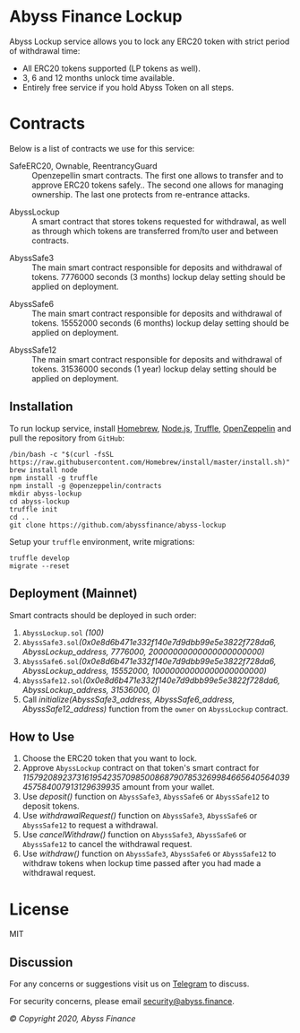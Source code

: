 Abyss Finance Lockup
=========

Abyss Lockup service allows you to lock any ERC20 token with strict period of withdrawal time:

  - All ERC20 tokens supported (LP tokens as well).
  - 3, 6 and 12 months unlock time available.
  - Entirely free service if you hold Abyss Token on all steps.

Contracts
=========

Below is a list of contracts we use for this service:

<dl>
  <dt>SafeERC20, Ownable, ReentrancyGuard</dt>
  <dd>Openzepellin smart contracts. The first one allows to transfer and to approve ERC20 tokens safely.. The second one allows for managing ownership. The last one protects from re-entrance attacks.</dd>
</dl>

<dl>
  <dt>AbyssLockup</dt>
  <dd>A smart contract that stores tokens requested for withdrawal, as well as through which tokens are transferred from/to user and between contracts.</dd>
</dl>

<dl>
  <dt>AbyssSafe3</dt>
  <dd>The main smart contract responsible for deposits and withdrawal of tokens. 7776000 seconds (3 months) lockup delay setting should be applied on deployment.</dd>
</dl>

<dl>
  <dt>AbyssSafe6</dt>
  <dd>The main smart contract responsible for deposits and withdrawal of tokens. 15552000 seconds (6 months) lockup delay setting should be applied on deployment.</dd>
</dl>

<dl>
  <dt>AbyssSafe12</dt>
  <dd>The main smart contract responsible for deposits and withdrawal of tokens. 31536000 seconds (1 year) lockup delay setting should be applied on deployment.</dd>
</dl>

Installation
------------

To run lockup service, install [Homebrew](https://brew.sh), [Node.js](https://nodejs.org), [Truffle](https://www.trufflesuite.com), [OpenZeppelin](https://openzeppelin.com) and pull the repository from `GitHub`:

    /bin/bash -c "$(curl -fsSL https://raw.githubusercontent.com/Homebrew/install/master/install.sh)"
    brew install node
    npm install -g truffle
    npm install -g @openzeppelin/contracts
    mkdir abyss-lockup
    cd abyss-lockup
    truffle init
    cd ..
    git clone https://github.com/abyssfinance/abyss-lockup

Setup your `truffle` environment, write migrations:

    truffle develop
    migrate --reset

Deployment (Mainnet)
------------

Smart contracts should be deployed in such order:

1. `AbyssLockup.sol` _(100)_
2. `AbyssSafe3.sol`_(0x0e8d6b471e332f140e7d9dbb99e5e3822f728da6, AbyssLockup_address, 7776000, 20000000000000000000000)_
3. `AbyssSafe6.sol`_(0x0e8d6b471e332f140e7d9dbb99e5e3822f728da6, AbyssLockup_address, 15552000, 10000000000000000000000)_
4. `AbyssSafe12.sol`_(0x0e8d6b471e332f140e7d9dbb99e5e3822f728da6, AbyssLockup_address, 31536000, 0)_
5. Call _initialize(AbyssSafe3_address, AbyssSafe6_address, AbyssSafe12_address)_ function from the `owner` on `AbyssLockup` contract.

How to Use
------------

1. Choose the ERC20 token that you want to lock.
2. Approve `AbyssLockup` contract on that token's smart contract for _115792089237316195423570985008687907853269984665640564039457584007913129639935_ amount from your wallet.
3. Use _deposit()_ function on `AbyssSafe3`, `AbyssSafe6` or `AbyssSafe12` to deposit tokens.
4. Use _withdrawalRequest()_ function on `AbyssSafe3`, `AbyssSafe6` or `AbyssSafe12` to request a withdrawal.
5. Use _cancelWithdraw()_ function on `AbyssSafe3`, `AbyssSafe6` or `AbyssSafe12` to cancel the withdrawal request.
6. Use _withdraw()_ function on `AbyssSafe3`, `AbyssSafe6` or `AbyssSafe12` to withdraw tokens when lockup time passed after you had made a withdrawal request.

License
=========

MIT

Discussion
----------

For any concerns or suggestions visit us on [Telegram](https://t.me/abyssfinance) to discuss.

For security concerns, please email [security@abyss.finance](mailto:security@abyss.finance).

_© Copyright 2020, Abyss Finance_
